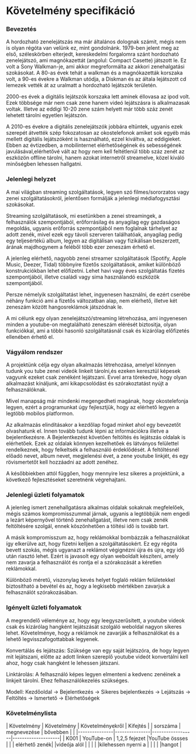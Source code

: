 # Követelmény specifikáció

### Bevezetés

A hordozható zenelejátszás ma már általános dolognak számit, mégis nem is olyan régóta van velünk ez, mint gondolnánk. 1979-ben jelent meg az első, széleskörben elterjedt, kereskedelmi forgalomra szánt hordozható zenelejátszó, ami magnókazettát (angolul: Compact Casette) játszott le. Ez volt a Sony Walkman-je, ami akkor megreformálta az akkori zenehalgatási szokásokat. A 80-as évek tehát a walkman és a magnókazetták korszaka volt, a 90-es évekre a Walkman utódja, a Diskman és az általa lejátszott cd lemezek vették át az uralmatt a hordozható lejátszók területén. 

2000-es évek a digitális lejátszók korszaka lett aminek éllovasa az ipod volt. Ezek többsége már nem csak zene hanem videó lejátszásra is alkalmazasak voltak. Illetve az eddigi 10-20 zene szám helyett már több száz zenét lehetett tárolni egyetlen lejátszón.

A 2010-es évekre a digitális zenelejátszók jobbára eltüntek, ugyanis ezek szerepét átvették szép fokozatosan az okostelefonok amiket sok egyéb más mellett digitális lejátszóként is használható, ezzel kiváltva, az eddigieket. Ebben az évtizedben, a mobilinternet elérhetőségének és sebességének javulásával,elérhetővé vált az hogy nem kell feltétlenül több száz zenét az eszközön offline tárolni, hanem azokat internetről streamelve, közel kiváló minőségben lehessen hallgatni.

### Jelenlegi helyzet
A mai világban streaming szolgáltatások, legyen szó filmes/sororzatos vagy zenei szolgáltatásokról, jelentősen formálják a jelenlegi médiafogysztási szokásokat.

Streaming szolgáltatások, mi esetünkben a zenei streamingek, a felhasználók szempontjából, erőforrásilag és anyagilag egy gazdaságos megoldás, ugyanis erőforrás szempontjából nem foglalnak tárhelyet az adott zenék, mivel ezek egy távoli szerveren találhatóak, anyagilag pedig egy teljesértékü album, legyen az digitálisan vagy fizikálisan beszerzett, árának majdhogynem a feléből több ezer zeneszám érhető el. 

A jelenleg elérhető, nagyobb zenei streamer szolgáltatások  (Spotify, Apple Music, Deezer, Tidal) többnyire fizetős szolgáltatások, amiket különböző konstrukciókban lehet előfizetni. Lehet havi vagy éves szolgáltatás fizetés szempontjából, illetve családi vagy sima használandó eszközök szempontjából. 

Persze némelyik szolgáltatást lehet, ingyenesen használni, de ezért cserébe néhány funkció ami a fizetős változatban alap, nem elérhető, illetve két zeneszám között hangosreklámok játszódnak le.

A mi célunk egy olyan zenelejátszó/streaming létrehozása, ami ingyenesen minden a youtube-on megtalálható zeneszám elérését biztositja, olyan funkciókkal, ami a többi hasonló szolgáltatásnál csak és kizárólag előfizetés ellenében érhető el.


### Vágyálom rendszer

A projektünk célja egy olyan alkalmazás létrehozása, amelyel könnyen tudunk you tube zenei videók linkeit tárolni,és ezeken keresztül képesek vagyunk ezeket csak zenéként lejátszani. Evvel arra törekedve, hogy olyan alkalmazást kínáljunk, ami kikapcsolódást és szórakoztatást nyújt a 
felhasználóknak.

Mivel manapság már mindenki megengedheti magának, hogy okostelefonja legyen, ezért a programunkat úgy fejlesztjük, hogy az elérhető legyen a legtöbb mobilos platformon.

Az alkalmazás elindításakor a kezdőlap fogad minket ahol egy bevezetőt olvashatunk el. Innen tovább tudunk lépni az információkra illetve a bejelentkezésre. A Bejelentkezést követően feltöltés és lejátszás oldalak is elérhetőek. Ezek az oldalak könnyen kezelhetőek és látványos felülettel rendelkeznek, hogy felkeltsék a felhasználó érdeklődését. A feltöltésnél előadó nevet, album nevet, megjelenési évet, a zene 
youtube linkjét, és egy rövismertetőt kell hozzáadni az adott zenéhez.

A későbbiekben attól függően, hogy mennyire lesz sikeres a projektünk, a következő fejlesztéseket szeretnénk végrehajtani.


### Jelenlegi üzleti folyamatok

A jelenleg ismert zenehallgatásra alkalmas oldalak sokaknak megfelelőek, mégis számos kompromisszummal járnak, ugyanis a legtöbbjük nem engedi a lezárt képernyővel történő zenehallgatást, illetve nem csak zenék feltöltésére szolgál, ennek köszönhetően a töltési idő is tovább tart. 

A másik kompromisszum az, hogy reklámokkal bombázzák a felhasználókat így elkerülve azt, hogy fizetni kelljen a szolgáltatásokért. Ez egy régóta bevett szokás, mégis ugyanazt a reklámot végignézni újra és újra, egy idő után riasztó lehet. Ezért is javasolt egy olyan weboldalt készíteni, amely nem zavarja a felhasználót és rontja el a szórakozását a kéretlen reklámokkal. 

Különböző méretű, viszonylag kevés helyet foglaló reklám felületekkel biztosítható a bevétel és az, hogy a legkisebb mértékben zavarjuk a felhasználót szórakozásában. 


### Igényelt üzleti folyamatok

A megrendelő véleménye az, hogy egy leegyszerűsített, a youtube videok csak és kizárólag hangként lejátszását szolgáló weboldal nagyon sikeres lehet. Követelménye, hogy a reklámok ne zavarják a felhasználókat és a lehető legvisszafogottabbak legyenek.

Konvertálás és lejátszás:
Szüksége van egy saját lejátszóra, de hogy legyen mit lejátszani, előtte az adott linken szereplő youtube videót konvertálni kell ahoz, hogy
csak hangként le lehessen játszani.

Linktárolás:
A felhasználó képes legyen elmenteni a kedvenc zenéinek a linkjeit tárolni. Ehez felhasználókezelés szükséges.

Modell:
Kezdőoldal 	-> Bejelentkezés -> Sikeres bejelentkezés 	-> Lejátszás
								-> Feltöltés
		-> Ismertető
		-> Elérhetőségek


### Követelménylista

|  Követelmény  |  Követelmény  | Követelményekről | Kifejtés           |
|   sorszáma    |  megnevezése  |    bővebben      |                    |
|---------------|---------------|------------------|--------------------|
|     K001      | YouTube-on    |   1,2,5 fejezet  |YouTube össses      |
|               | elérhető zenék|                  |videója alól   	    |
|			    |				|				   |kilehessen nyerni a | 
|			    |				|				   |hangot              |
